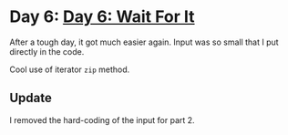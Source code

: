 # Day 6: [Day 6: Wait For It](https://adventofcode.com/2023/day/6)

After a tough day, it got much easier again. Input was so small that I put directly in the code.

Cool use of iterator `zip` method.

## Update

I removed the hard-coding of the input for part 2.